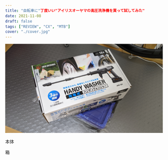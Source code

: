 ```yaml
---
title: "自転車に"丁度いい"アイリスオーヤマの高圧洗浄機を買って試してみた"
date: 2021-11-08
draft: false
tags: ["REVIEW", "CX", "MTB"]
cover: "./cover.jpg"
---
```


![cover](./cover.jpg)

本体

<LinkBox url="https://www.amazon.co.jp/gp/product/B08481Z7H1/" isAmazonLink />

箱

<LinkBox url="https://www.amazon.co.jp/gp/product/B00IMR177S/" isAmazonLink />
